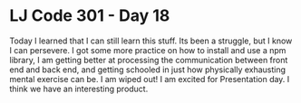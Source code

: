 # LJ Code 301 - Day 18

Today I learned that I can still learn this stuff. Its been a struggle, but I know I can persevere. I got some more practice on how to install and use a npm library, I am getting better at processing the communication between front end and back end, and getting schooled in just how physically exhausting mental exercise can be. I am wiped out! I am excited for Presentation day. I think we have an interesting product.

